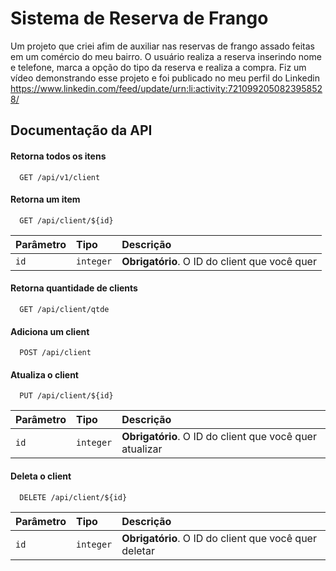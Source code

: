 
# Sistema de Reserva de Frango

Um projeto que criei afim de auxiliar nas reservas de frango assado feitas em um comércio do meu bairro. O usuário realiza a reserva inserindo nome e telefone, marca a opção do tipo da reserva e realiza a compra.
Fiz um vídeo demonstrando esse projeto e foi publicado no meu perfil do Linkedin https://www.linkedin.com/feed/update/urn:li:activity:7210992050823958528/

## Documentação da API

#### Retorna todos os itens

```http
  GET /api/v1/client
```

#### Retorna um item

```http
  GET /api/client/${id}
```

| Parâmetro   | Tipo       | Descrição                                   |
| :---------- | :--------- | :------------------------------------------ |
| `id`      | `integer` | **Obrigatório**. O ID do client que você quer |

#### Retorna quantidade de clients

```http
  GET /api/client/qtde
```
#### Adiciona um client

```http
  POST /api/client
```

#### Atualiza o client

```http
  PUT /api/client/${id}
```

| Parâmetro   | Tipo       | Descrição                                   |
| :---------- | :--------- | :------------------------------------------ |
| `id`      | `integer` | **Obrigatório**. O ID do client que você quer atualizar |

#### Deleta o client

```http
  DELETE /api/client/${id}
```

| Parâmetro   | Tipo       | Descrição                                   |
| :---------- | :--------- | :------------------------------------------ |
| `id`      | `integer` | **Obrigatório**. O ID do client que você quer deletar |
